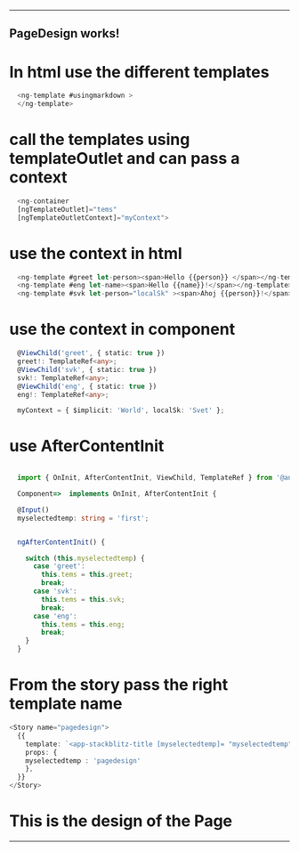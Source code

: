 

  --- 
  ## PageDesign __works__!

  # In html use the different templates
```typescript
  <ng-template #usingmarkdown >
  </ng-template>
```

  # call the templates using templateOutlet and can pass a context

```typescript
  <ng-container 
  [ngTemplateOutlet]="tems"
  [ngTemplateOutletContext]="myContext"> 
```

  # use the context in html

```typescript
  <ng-template #greet let-person><span>Hello {{person}} </span></ng-template>
  <ng-template #eng let-name><span>Hello {{name}}!</span></ng-template>
  <ng-template #svk let-person="localSk" ><span>Ahoj {{person}}!</span></ng-template>
```

  # use the context in component

```typescript
  @ViewChild('greet', { static: true })
  greet!: TemplateRef<any>;
  @ViewChild('svk', { static: true })
  svk!: TemplateRef<any>;
  @ViewChild('eng', { static: true })
  eng!: TemplateRef<any>;

  myContext = { $implicit: 'World', localSk: 'Svet' };

```

  # use AfterContentInit

```typescript

  import { OnInit, AfterContentInit, ViewChild, TemplateRef } from '@angular/core';

  Component=>  implements OnInit, AfterContentInit {

  @Input()
  myselectedtemp: string = 'first';


  ngAfterContentInit() {

    switch (this.myselectedtemp) {
      case 'greet':
        this.tems = this.greet;
        break;
      case 'svk':
        this.tems = this.svk;
        break;
      case 'eng':
        this.tems = this.eng;
        break;
    }
  }

```
  # From the story pass the right template name

```typescript
<Story name="pagedesign">
  {{
    template: `<app-stackblitz-title [myselectedtemp]= "myselectedtemp"></app-stackblitz-title>`,
    props: {
    myselectedtemp : 'pagedesign'
    },
  }}
</Story>
```
# This is the design of the Page
---  